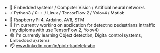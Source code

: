 - 👋 Embedded systems / Computer Vision / Artificial neural networks 
- ⚡ Python3 / C++ / Linux / TensorFlow 2 / Yolov4 / Matlab
- 🌱 Raspberry Pi 4, Arduino, AVR, STM
- 🔭 I’m currently working on application for detecting pedestrians in traffic (my diploma with use TensorFlow 2, Yolov4)
- 😄 I’m currently learning Object detection, Digital control systems, Embedded systems
- 📫 www.linkedin.com/in/piotr-badelek-abc

